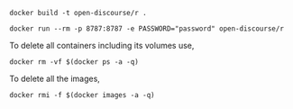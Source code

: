 `docker build -t open-discourse/r .`

`docker run --rm -p 8787:8787 -e PASSWORD="password" open-discourse/r`

To delete all containers including its volumes use,

`docker rm -vf $(docker ps -a -q)`

To delete all the images,

`docker rmi -f $(docker images -a -q)`
